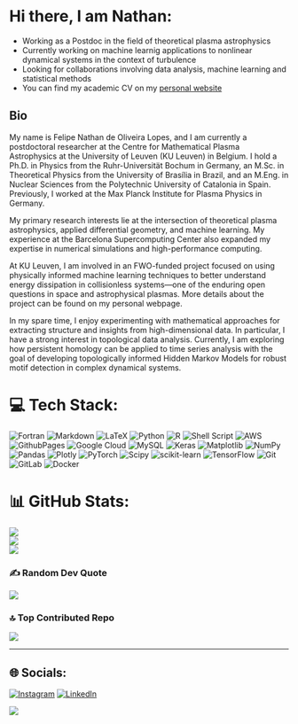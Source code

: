 # Hi there, I am Nathan:

- Working as a Postdoc in the field of theoretical plasma astrophysics<br>
- Currently working on machine learnig applications to nonlinear dynamical systems in the context of turbulence
- Looking for collaborations involving data analysis, machine learning and statistical methods <br>
- You can find my academic CV on my [personal website](http://nathan.science) 

## Bio

My name is Felipe Nathan de Oliveira Lopes, and I am currently a postdoctoral researcher at the Centre for Mathematical Plasma Astrophysics at the University of Leuven (KU Leuven) in Belgium. I hold a Ph.D. in Physics from the Ruhr-Universität Bochum in Germany, an M.Sc. in Theoretical Physics from the University of Brasília in Brazil, and an M.Eng. in Nuclear Sciences from the Polytechnic University of Catalonia in Spain. Previously, I worked at the Max Planck Institute for Plasma Physics in Germany. <br>

My primary research interests lie at the intersection of theoretical plasma astrophysics, applied differential geometry, and machine learning. My experience at the Barcelona Supercomputing Center also expanded my expertise in numerical simulations and high-performance computing. <br>

At KU Leuven, I am involved in an FWO-funded project focused on using physically informed machine learning techniques to better understand energy dissipation in collisionless systems—one of the enduring open questions in space and astrophysical plasmas. More details about the project can be found on my personal webpage. <br>

In my spare time, I enjoy experimenting with mathematical approaches for extracting structure and insights from high-dimensional data. In particular, I have a strong interest in topological data analysis. Currently, I am exploring how persistent homology can be applied to time series analysis with the goal of developing topologically informed Hidden Markov Models for robust motif detection in complex dynamical systems. <br>

# 💻 Tech Stack:
![Fortran](https://img.shields.io/badge/Fortran-%23734F96.svg?style=plastic&logo=fortran&logoColor=white) ![Markdown](https://img.shields.io/badge/markdown-%23000000.svg?style=plastic&logo=markdown&logoColor=white) ![LaTeX](https://img.shields.io/badge/latex-%23008080.svg?style=plastic&logo=latex&logoColor=white) ![Python](https://img.shields.io/badge/python-3670A0?style=plastic&logo=python&logoColor=ffdd54) ![R](https://img.shields.io/badge/r-%23276DC3.svg?style=plastic&logo=r&logoColor=white) ![Shell Script](https://img.shields.io/badge/shell_script-%23121011.svg?style=plastic&logo=gnu-bash&logoColor=white) ![AWS](https://img.shields.io/badge/AWS-%23FF9900.svg?style=plastic&logo=amazon-aws&logoColor=white) ![GithubPages](https://img.shields.io/badge/github%20pages-121013?style=plastic&logo=github&logoColor=white) ![Google Cloud](https://img.shields.io/badge/GoogleCloud-%234285F4.svg?style=plastic&logo=google-cloud&logoColor=white) ![MySQL](https://img.shields.io/badge/mysql-4479A1.svg?style=plastic&logo=mysql&logoColor=white) ![Keras](https://img.shields.io/badge/Keras-%23D00000.svg?style=plastic&logo=Keras&logoColor=white) ![Matplotlib](https://img.shields.io/badge/Matplotlib-%23ffffff.svg?style=plastic&logo=Matplotlib&logoColor=black) ![NumPy](https://img.shields.io/badge/numpy-%23013243.svg?style=plastic&logo=numpy&logoColor=white) ![Pandas](https://img.shields.io/badge/pandas-%23150458.svg?style=plastic&logo=pandas&logoColor=white) ![Plotly](https://img.shields.io/badge/Plotly-%233F4F75.svg?style=plastic&logo=plotly&logoColor=white) ![PyTorch](https://img.shields.io/badge/PyTorch-%23EE4C2C.svg?style=plastic&logo=PyTorch&logoColor=white) ![Scipy](https://img.shields.io/badge/SciPy-%230C55A5.svg?style=plastic&logo=scipy&logoColor=%white) ![scikit-learn](https://img.shields.io/badge/scikit--learn-%23F7931E.svg?style=plastic&logo=scikit-learn&logoColor=white) ![TensorFlow](https://img.shields.io/badge/TensorFlow-%23FF6F00.svg?style=plastic&logo=TensorFlow&logoColor=white) ![Git](https://img.shields.io/badge/git-%23F05033.svg?style=plastic&logo=git&logoColor=white) ![GitLab](https://img.shields.io/badge/gitlab-%23181717.svg?style=plastic&logo=gitlab&logoColor=white) ![Docker](https://img.shields.io/badge/docker-257bd6?style=badge&logo=docker&logoColor=white)


# 📊 GitHub Stats:
![](https://github-readme-stats.vercel.app/api?username=nathanfelipe&theme=blueberry&hide_border=true&include_all_commits=true&count_private=true)<br/>
![](https://github-readme-streak-stats.herokuapp.com/?user=nathanfelipe&theme=blueberry&hide_border=true)<br/>
![](https://github-readme-stats.vercel.app/api/top-langs/?username=nathanfelipe&theme=blueberry&hide_border=true&include_all_commits=true&count_private=true&layout=compact)

### ✍️ Random Dev Quote
![](https://quotes-github-readme.vercel.app/api?type=horizontal&theme=radical)

### 🔝 Top Contributed Repo
![](https://github-contributor-stats.vercel.app/api?username=nathanfelipe&limit=5&theme=nord&combine_all_yearly_contributions=true)

---
## 🌐 Socials:
[![Instagram](https://img.shields.io/badge/Instagram-%23E4405F.svg?logo=Instagram&logoColor=white)](https://instagram.com/https://www.instagram.com/felipenathhan/) [![LinkedIn](https://img.shields.io/badge/LinkedIn-%230077B5.svg?logo=linkedin&logoColor=white)](https://linkedin.com/in/https://www.linkedin.com/in/nathan-de-oliveira/) 

[![](https://visitcount.itsvg.in/api?id=nathanfelipe&icon=3&color=9)](https://visitcount.itsvg.in)


  
<!-- Proudly created with GPRM ( https://gprm.itsvg.in ) -->

